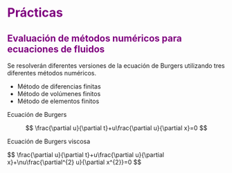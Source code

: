 <h1 style="color: purple;">Prácticas</h1>

<h2 style="color: purple;">Evaluación de métodos numéricos para ecuaciones de fluidos</h2>

<p>Se resolverán diferentes versiones de la ecuación de Burgers utilizando tres diferentes métodos numéricos.</p>

<ul>
  <li>Método de diferencias finitas</li>
  <li>Método de volúmenes finitos</li>
  <li>Método de elementos finitos</li>
</ul>

<p>Ecuación de Burgers</p>

$$
\frac{\partial u}{\partial t}+u\frac{\partial u}{\partial x}=0
$$
<p>Ecuación de Burgers viscosa</p>
$$
\frac{\partial u}{\partial t}+u\frac{\partial u}{\partial x}+\nu\frac{\partial^{2} u}{\partial x^{2}}=0
$$
